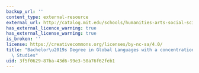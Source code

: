 ```yaml
---
backup_url: ''
content_type: external-resource
external_url: http://catalog.mit.edu/schools/humanities-arts-social-sciences/global-studies-languages/#global-languages-literatures-bs-course-21g
has_external_licence_warning: true
has_external_license_warning: true
is_broken: ''
license: https://creativecommons.org/licenses/by-nc-sa/4.0/
title: "Bachelor\u2019s Degree in Global Languages with a concentration in Japanese\
  \ Studies"
uid: 3f5f0629-87ba-43d6-99e3-50a76f62feb1
---
```

